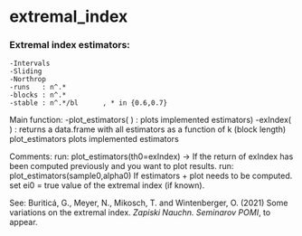 # extremal_index
### Extremal index estimators: 
    -Intervals
    -Sliding
    -Northrop
    -runs   : n^.*            
    -blocks : n^.*   
    -stable : n^.*/bl      , * in {0.6,0.7}
    
Main function: 
    -plot_estimators(  )  : plots implemented estimators)
    -exIndex(  )              : returns a data.frame with all estimators as a function of k (block length)
        plot_estimators  plots implemented estimators
        
Comments:
     run: plot_estimators(th0=exIndex)    -> If the return of exIndex has been computed previously and you want to plot results.
     run: plot_estimators(sample0,alpha0)  If estimators + plot needs to be computed.
            set ei0 = true value of the extremal index (if known).

See: Buriticá, G., Meyer, N., Mikosch, T. and Wintenberger, O. (2021) 
Some variations on the extremal index. *Zapiski Nauchn. Seminarov POMI*, to appear.
